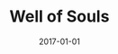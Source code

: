---
category: gallery
mediums:
  - algorithmic
topics:
  - fantasy
  - spirituality
card-class: gallery-image
image: well_of_souls.jpg
title: Well of Souls
author:
date: 2017-01-01
text: Pen and algorithmic color
---